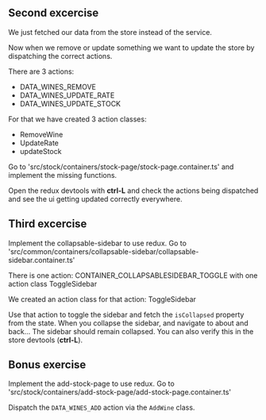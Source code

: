 ## Second excercise

We just fetched our data from the store instead of the service.

Now when we remove or update something we want to update the store by dispatching the correct actions.

There are 3 actions: 
<ul>
<li>DATA_WINES_REMOVE</li>
<li>DATA_WINES_UPDATE_RATE</li> 
<li>DATA_WINES_UPDATE_STOCK</li>
</ul>
For that we have created 3 action classes:
<ul>
<li>RemoveWine</li>
<li>UpdateRate</li>
<li>updateStock</li>
</ul>

Go to 'src/stock/containers/stock-page/stock-page.container.ts' and implement the missing functions.

Open the redux devtools with **ctrl-L** and check the actions being dispatched and see the ui getting updated correctly everywhere.

## Third excercise
Implement the collapsable-sidebar to use redux.
Go to 'src/common/containers/collapsable-sidebar/collapsable-sidebar.container.ts'

There is one action: CONTAINER_COLLAPSABLESIDEBAR_TOGGLE with one action class ToggleSidebar

We created an action class for that action: ToggleSidebar

Use that action to toggle the sidebar and fetch the `isCollapsed` property from the state. When you collapse the sidebar, and navigate to about and back... The sidebar should remain collapsed. You can also verify this in the store devtools (**ctrl-L**).

## Bonus exercise
Implement the add-stock-page to use redux.
Go to 'src/stock/containers/add-stock-page/add-stock-page.container.ts'

Dispatch the `DATA_WINES_ADD` action via the `AddWine` class.
